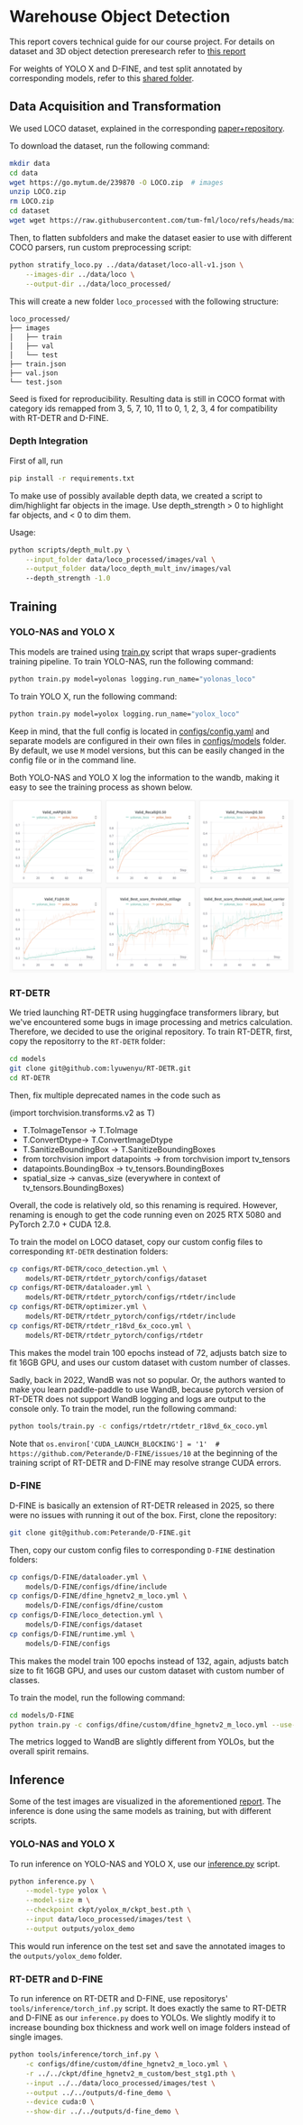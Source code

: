 # Warehouse Object Detection

This report covers technical guide for our course project. For details on dataset and 3D object detection preresearch refer to [this report](https://pinnate-legume-751.notion.site/Warehouse-Object-Detection-1f29ea9ac91780bf90a9dad47145b7f5?pvs=4)

For weights of YOLO X and D-FINE, and test split annotated by corresponding models, refer to this [shared folder](https://drive.google.com/drive/folders/1dVTfusz8uDaD1-z0CSuBujqlfKukxhkS?usp=sharing).

## Data Acquisition and Transformation

We used LOCO dataset, explained in the corresponding [paper+repository](https://github.com/tum-fml/loco).

To download the dataset, run the following command:

```bash
mkdir data
cd data
wget https://go.mytum.de/239870 -O LOCO.zip  # images
unzip LOCO.zip
rm LOCO.zip
cd dataset
wget wget https://raw.githubusercontent.com/tum-fml/loco/refs/heads/main/rgb/loco-all-v1.json  # annotations
```

Then, to flatten subfolders and make the dataset easier to use with different COCO parsers, run custom preprocessing script:

```bash
python stratify_loco.py ../data/dataset/loco-all-v1.json \
    --images-dir ../data/loco \
    --output-dir ../data/loco_processed/
```

This will create a new folder `loco_processed` with the following structure:

```
loco_processed/
├── images
│   ├── train
│   ├── val
│   └── test
├── train.json
├── val.json
└── test.json
```

Seed is fixed for reproducibility. Resulting data is still in COCO format with category ids remapped from 3, 5, 7, 10, 11 to 0, 1, 2, 3, 4 for compatibility with RT-DETR and D-FINE.

### Depth Integration

First of all, run 

```bash
pip install -r requirements.txt
```

To make use of possibly available depth data, we created a script to dim/highlight far objects in the image. Use depth_strength > 0 to highlight far objects, and < 0 to dim them.

Usage:

```bash
python scripts/depth_mult.py \
    --input_folder data/loco_processed/images/val \
    --output_folder data/loco_depth_mult_inv/images/val
    --depth_strength -1.0
```

## Training

### YOLO-NAS and YOLO X

This models are trained using [train.py](./train.py) script that wraps super-gradients training pipeline. To train YOLO-NAS, run the following command:

```bash
python train.py model=yolonas logging.run_name="yolonas_loco"
```

To train YOLO X, run the following command:

```bash
python train.py model=yolox logging.run_name="yolox_loco"
```

Keep in mind, that the full config is located in [configs/config.yaml](./configs/config.yaml) and separate models are configured in their own files in [configs/models](./configs/models) folder. By default, we use `M` model versions, but this can be easily changed in the config file or in the command line.

Both YOLO-NAS and YOLO X log the information to the wandb, making it easy to see the training process as shown below. 

![](./artifacts/wandb_demo.png)

### RT-DETR

We tried launching RT-DETR using huggingface transformers library, but we've encountered some bugs in image processing and metrics calculation. Therefore, we decided to use the original repository. To train RT-DETR, first, copy the repositorry to the `RT-DETR` folder:

```bash
cd models
git clone git@github.com:lyuwenyu/RT-DETR.git
cd RT-DETR
```

Then, fix multiple deprecated names in the code such as 

(import torchvision.transforms.v2 as T)

+ T.ToImageTensor -> T.ToImage
+ T.ConvertDtype-> T.ConvertImageDtype
+ T.SanitizeBoundingBox -> T.SanitizeBoundingBoxes
+ from torchvision import datapoints -> from torchvision import tv_tensors
+ datapoints.BoundingBox -> tv_tensors.BoundingBoxes
+ spatial_size -> canvas_size (everywhere in context of tv_tensors.BoundingBoxes)

Overall, the code is relatively old, so this renaming is required. However, renaming is enough to get the code running even on 2025 RTX 5080 and PyTorch 2.7.0 + CUDA 12.8.

To train the model on LOCO dataset, copy our custom config files to corresponding `RT-DETR` destination folders:

```bash
cp configs/RT-DETR/coco_detection.yml \
    models/RT-DETR/rtdetr_pytorch/configs/dataset
cp configs/RT-DETR/dataloader.yml \
    models/RT-DETR/rtdetr_pytorch/configs/rtdetr/include
cp configs/RT-DETR/optimizer.yml \
    models/RT-DETR/rtdetr_pytorch/configs/rtdetr/include
cp configs/RT-DETR/rtdetr_r18vd_6x_coco.yml \
    models/RT-DETR/rtdetr_pytorch/configs/rtdetr
```

This makes the model train 100 epochs instead of 72, adjusts batch size to fit 16GB GPU, and uses our custom dataset with custom number of classes.

Sadly, back in 2022, WandB was not so popular. Or, the authors wanted to make you learn paddle-paddle to use WandB, because pytorch version of RT-DETR does not support WandB logging and logs are output to the console only.
To train the model, run the following command:

```bash
python tools/train.py -c configs/rtdetr/rtdetr_r18vd_6x_coco.yml
```

Note that `os.environ['CUDA_LAUNCH_BLOCKING'] = '1'  # https://github.com/Peterande/D-FINE/issues/10` at the beginning of the training script of RT-DETR and D-FINE may resolve strange CUDA errors. 

### D-FINE
D-FINE is basically an extension of RT-DETR released in 2025, so there were no issues with running it out of the box.
First, clone the repository:

```bash
git clone git@github.com:Peterande/D-FINE.git
```

Then, copy our custom config files to corresponding `D-FINE` destination folders:

```bash
cp configs/D-FINE/dataloader.yml \
    models/D-FINE/configs/dfine/include
cp configs/D-FINE/dfine_hgnetv2_m_loco.yml \
    models/D-FINE/configs/dfine/custom
cp configs/D-FINE/loco_detection.yml \
    models/D-FINE/configs/dataset
cp configs/D-FINE/runtime.yml \
    models/D-FINE/configs
```

This makes the model train 100 epochs instead of 132, again, adjusts batch size to fit 16GB GPU, and uses our custom dataset with custom number of classes.

To train the model, run the following command:

```bash
cd models/D-FINE
python train.py -c configs/dfine/custom/dfine_hgnetv2_m_loco.yml --use-amp --seed=42
```

The metrics logged to WandB are slightly different from YOLOs, but the overall spirit remains.

## Inference

Some of the test images are visualized in the aforementioned [report](https://pinnate-legume-751.notion.site/Warehouse-Object-Detection-1f29ea9ac91780bf90a9dad47145b7f5?pvs=4). The inference is done using the same models as training, but with different scripts.

### YOLO-NAS and YOLO X

To run inference on YOLO-NAS and YOLO X, use our [inference.py](./inference.py) script.

```bash
python inference.py \
    --model-type yolox \
    --model-size m \
    --checkpoint ckpt/yolox_m/ckpt_best.pth \
    --input data/loco_processed/images/test \
    --output outputs/yolox_demo
```

This would run inference on the test set and save the annotated images to the `outputs/yolox_demo` folder.

### RT-DETR and D-FINE

To run inference on RT-DETR and D-FINE, use repositorys' `tools/inference/torch_inf.py` script. It does exactly the same to RT-DETR and D-FINE as our `inference.py` does to YOLOs. We slightly modify it to increase bounding box thickness and work well on image folders instead of single images.

```bash
python tools/inference/torch_inf.py \
    -c configs/dfine/custom/dfine_hgnetv2_m_loco.yml \
    -r ../../ckpt/dfine_hgnetv2_m_custom/best_stg1.pth \
    --input ../../data/loco_processed/images/test \
    --output ../../outputs/d-fine_demo \
    --device cuda:0 \
    --show-dir ../../outputs/d-fine_demo \
```
